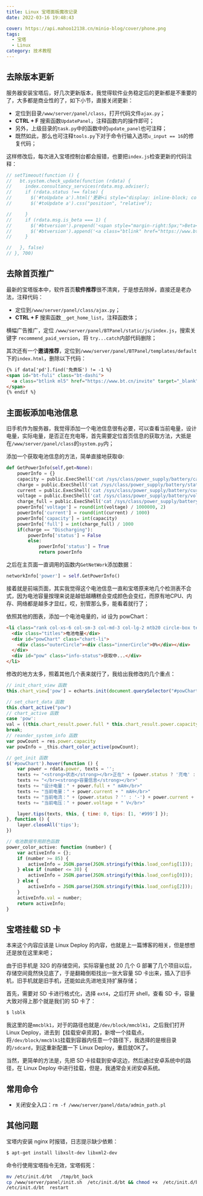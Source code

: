```yaml
---
title: Linux 宝塔面板魔改记录
date: 2022-03-16 19:48:43

cover: https://api.mahoo12138.cn/minio-blog/cover/phone.png
tags:
  - 宝塔
  - Linux
category: 技术教程
---
```


## 去除版本更新

服务器安装宝塔后，好几次更新版本，我觉得软件业务稳定后的更新都是不重要的了，大多都是商业性的了，如下小节，直接关闭更新：

- 定位到目录`/www/server/panel/class`，打开代码文件`ajax.py`；
- **CTRL + F** 搜索函数`UpdatePanel`，注释函数内的操作即可；
- 另外，上级目录的`task.py`中的函数中的`update_panel`也可注释；
- 既然如此，那么也可注释`tools.py`下对于命令行输入选项`u_input == 16`的修复代码；

这样修改后，每次进入宝塔控制台都会报错，也要把`index.js`检查更新的代码注释：

```js
// setTimeout(function () {
//   bt.system.check_update(function (rdata) {
//     index.consultancy_services(rdata.msg.adviser);
//     if (rdata.status !== false) {
//       $('#toUpdate a').html('更新<i style="display: inline-block; color: red; font-size: 40px;position: absolute;top: -35px; font-style: normal; right: -8px;">.</i>');
//       $('#toUpdate a').css("position", "relative");

//     }
//     if (rdata.msg.is_beta === 1) {
//       $('#btversion').prepend('<span style="margin-right:5px;">Beta</span>');
//       $('#btversion').append('<a class="btlink" href="https://www.bt.cn/bbs/forum-39-1.html" target="_blank">  [找Bug奖宝塔币]</a>');
//     }

//   }, false)
// }, 700)
```

## 去除首页推广

最新的宝塔版本中，软件首页**软件推荐**很不清爽，于是想去除掉，直接还是老办法，注释代码：

- 定位到`/www/server/panel/class/ajax.py`；
- **CTRL + F** 搜索函数`__get_home_list`，注释函数体；

横幅广告推广，定位 `/www/server/panel/BTPanel/static/js/index.js`，搜索关键字 `recommend_paid_version`，将 `try...catch`内部代码删除；

其次还有一个**邀请推荐**，定位到`/www/server/panel/BTPanel/templates/default`下的`index.html`，删除以下代码：

```html
{% if data['pd'].find('免费版') != -1 %}
<span id="bt-fuli" class="bt-dashi">
  <a class="btlink ml5" href="https://www.bt.cn/invite" target="_blank">邀请奖励</a>
</span>
{% endif %}
```

## 主面板添加电池信息

旧手机作为服务器，我觉得添加一个电池信息很有必要，可以查看当前电量，设计电量，实际电量，是否正在充电等，首先需要定位首页信息的获取方法，大抵是在`/www/server/panel/class`的`system.py`内；

添加一个获取电池信息的方法，简单直接地获取:smile::

```python
def GetPowerInfo(self,get=None):
    powerInfo = {}
    capacity = public.ExecShell('cat /sys/class/power_supply/battery/capacity')[0].strip()
    charge = public.ExecShell('cat /sys/class/power_supply/battery/status')[0].strip()
    current = public.ExecShell('cat /sys/class/power_supply/battery/current_now')[0].strip()
    voltage = public.ExecShell('cat /sys/class/power_supply/battery/voltage_now')[0].strip()
    charge_full = public.ExecShell('cat /sys/class/power_supply/battery/charge_full')[0].strip()
    powerInfo['voltage'] = round(int(voltage) / 1000000, 2)
    powerInfo['current'] = round(int(current) / 1000)
    powerInfo['capacity'] = int(capacity)
    powerInfo['full'] = int(charge_full) / 1000
    if(charge == "Discharging"):
        powerInfo['status'] = False
        else:
            powerInfo['status'] = True
            return powerInfo

```

之后在主页面一直调用的函数内`GetNetWork`添加数据：

```python
networkInfo['power'] = self.GetPowerInfo()
```

接着就是前端页面，其实我觉得这个电池信息一直和宝塔原来地几个检测表不合式，因为电池容量按理来说是越低越糟糕会变成颜色会变红，而原有地CPU、内存、网络都是越多才显红，哎，别管那么多，能看着就行了；

依照其他的图表，添加一个电池电量的，id 设为 powChart：

```html
<li class="rank col-xs-6 col-sm-3 col-md-3 col-lg-2 mtb20 circle-box text-center">
  <div class="titles">电池电量</div>
  <div id="powChart" class="chart-li">
    <div class="outerCircle"><div class="innerCircle">0%</div></div>
  </div>
  <div id="pow" class="info-status">获取中...</div>
</li>
```

修改的地方太多，照着其他几个表来就行了，我给出我修改的几个重点：

```js
// init_chart_view 函数
this.chart_view['pow'] = echarts.init(document.querySelector("#powChart"))

// set_chart_data 函数
this.chart_active("pow")
// chart_active 函数
case 'pow':
val = ((this.chart_result.power.full * this.chart_result.power.capacity) / 100).toFixed(0) + " / " + this.chart_result.power.full + "(mAH)"
break;
// reander_system_info 函数
var powCount = res.power.capacity
var powInfo = _this.chart_color_active(powCount);

// get_init 函数
$('#powChart').hover(function () {
    var power = rdata.power, texts = '';
    texts += "<strong>状态</strong></br>正在" + (power.status ? '充电' : "放电")
    texts += "</br><strong>容量信息</strong></br>"
    texts += "设计电量：" + power.full + " mAH</br>"
    texts += "当前电量：" + power.current + " mAH</br>"
    texts += "当前电流：" + (power.status ? '' : '-') + power.current + " mA</br>"
    texts += "当前电压：" + power.voltage + " V</br>"

    layer.tips(texts, this, { time: 0, tips: [1, '#999'] });
}, function () {
    layer.closeAll('tips');
})

// 电池数据专用颜色函数
power_color_active: function (number) {
    var activeInfo = {};
    if (number >= 85) {
        activeInfo = JSON.parse(JSON.stringify(this.load_config[1]));
    } else if (number <= 30) {
        activeInfo = JSON.parse(JSON.stringify(this.load_config[0]));
    } else {
        activeInfo = JSON.parse(JSON.stringify(this.load_config[2]));
    }
    activeInfo.val = number;
    return activeInfo;
}
```

## 宝塔挂载 SD 卡

本来这个内容应该是 Linux Deploy 的内容，也就是上一篇博客的相关，但是想想还是放在这里来吧；

由于旧手机是 32G 的存储空间，实际容量也就 20 几个 G 部署了几个项目以后，存储空间竟然快见底了，于是翻箱倒柜找出一张大容量 SD 卡出来，插入了旧手机，旧手机就是旧手机，还能如此先进地支持扩展存储；

首先，需要对 SD 卡进行格式化，选择 `ext4`，之后打开 shell，查看 SD 卡，容量大致对得上那个就是我们的 SD 卡了：

```bash
$ lsblk
```

我这里的是`mmcblk1`，对于的路径也就是`/dev/block/mmcblk1`，之后我们打开 Linux Deploy，进去到【挂载安卓资源】，新增一个挂载点，将`/dev/block/mmcblk1`挂载到容器内任意一个路径下，我选择的是根目录的`/sdcard`，到这重新配置一下 Linux Deploy，重启就OK了。

当然，更简单的方法是，先把 SD 卡挂载到安卓这边，然后通过安卓系统中的路径，在 Linux Deploy 中进行挂载，但是，我通常会关闭安卓系统。

## 常用命令

- 关闭安全入口：`rm -f /www/server/panel/data/admin_path.pl`

## 其他问题

宝塔内安装 nginx 时报错，日志提示缺少依赖：

```bash
$ apt-get install libxslt-dev libxml2-dev
```

命令行使用宝塔指令无效，宝塔假死：

```bash
mv /etc/init.d/bt   /tmp/bt_back
cp /www/server/panel/init.sh  /etc/init.d/bt && chmod +x  /etc/init.d/bt
/etc/init.d/bt  restart
```
